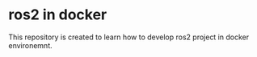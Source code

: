 # ros2 in docker
This repository is created to learn how to develop ros2 project in docker environemnt.
